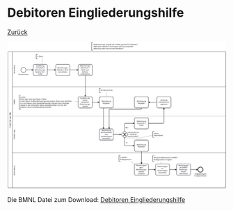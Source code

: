 # Debitoren Eingliederungshilfe

[Zurück](../../../README.md)

![Eingliederungshilfe](./soll-eingliederungshilfe.png)

Die BMNL Datei zum Download:
[Debitoren Eingliederungshilfe](./soll-eingliederungshilfe.bpmn)
